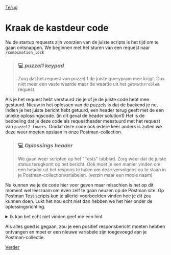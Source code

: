 [Terug](03.%20getTowerOrder.md)

# Kraak de kastdeur code

Nu de startup requests zijn voorzien van de juiste scripts is het tijd om te gaan ontsnappen. We beginnen met het sturen van een request naar `/combination_lock`

> ### :computer: ***puzzel1 keypad***
> 
> Zorg dat het request van puzzel 1 de juiste querypram mee krijgt. Dus niet meer een vaste waarde maar de waarde uit het `getMathProblem` request.

Als je het request hebt verstuurd zie je of je de juiste code hebt mee gestuurd. Nieuw in het oplossen van de puzzels is dat de backend je nu, indien je het juiste bericht hebt getuurd, een header terug geeft met de een unieke oplossingscode. (in dit geval de header solution1) Het is de bedoeling dat je deze code als requestheader meestuurd met het request van `puzzel2 towers`. Omdat deze code ook iedere keer anders is zullen we deze weer moeten opslaan in onze Postman-collection.

> ### :computer: ***Oplossings header***
> 
> We gaan weer scripten op het "Tests" tabblad. Zorg weer dat de juiste status terugkomt op het bericht. Ook moet je een manier vinden om een header uit het respons te halen om deze vervolgens op te slaan in je Postman-collectionvariabelen. (verzin maar een mooie naam)

Nu kunnen we je de code hier voor geven maar misschien is het op dit moment wel leerzaam om even zelf te gaan neuzen op de Postman site. Op <a href="https://learning.postman.com/docs/writing-scripts/script-references/test-examples/" target="_blank">Postman Test scripts</a> kun je allerlei voorbeelden vinden hoe je dit zou kunnen doen.  Lukt het nou echt niet dan hebben we het hier onder de oplossingsrichting.

<details>
<summary>Ik kan het echt niet vinden geef me een hint</summary>

### Hint

Om een header uit je respons te halen kun je de volgende code gebruiken

```javascript
    pm.response.headers.get('headername')
```

</details>

Als alles goed is gegaan, zou je een positief responsbericht moeten hebben ontvangen en moet er een nieuwe variabele zijn toegevoegd aan je Postman-collectie.

[Verder](05.%20puzzle2.md)

